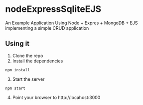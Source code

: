 # nodeExpressSqliteEJS
An Example Application Using Node + Expres + MongoDB + EJS implementing a simple CRUD application


## Using it

1) Clone the repo
2) Install the dependencies

```
npm install
```


3) Start the server

```
npm start
```

4) Point your browser to http://locahost:3000
